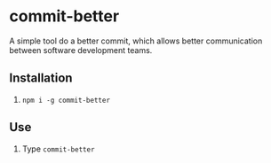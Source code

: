 # commit-better

A simple tool do a better commit, which allows better communication between software development teams.

## Installation

1. `npm i -g commit-better`

## Use

1.  Type `commit-better`
